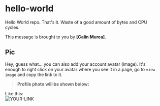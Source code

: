 # hello-world

Hello World repo. That's it. Waste of a good amount of bytes and CPU cycles.

This message is brought to you by **[Calin Murea]**.

## Pic

Hey, guess what... you can also add your account avatar (image). It's enough to right click on your avatar where you see it in a page, go to `view image` and copy the link to it.
> **Profile photo will be shown below:**

Like this:  
![YOUR-LINK](https://avatars3.githubusercontent.com/u/24612032?s=460&u=360510bf16119286601ee537fde8bc2cf9ad604e&v=4)
